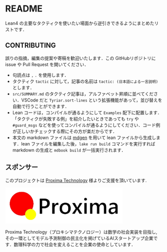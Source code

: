 # README

Lean4 の主要なタクティクを使いたい場面から逆引きできるようにまとめたリストです．

## CONTRIBUTING

誤りの指摘，編集の提案や寄稿を歓迎いたします．この GitHubリポジトリに issue や Pull Request を開いてください．

* 句読点は `,` `.` を使用します．
* タクティク `tactic` に対して，記事の名前は `tactic: (日本語による一言説明)` とします．
* `src/SUMMARY.md` のタクティク記事は，アルファベット昇順に並べてください．VSCode だと `Tyriar.sort-lines` という拡張機能があって，並び替えを自動で行うことができます．
* Lean コードは，コンパイルが通るようにして `Examples` 配下に配置します．「タクティクが失敗する例」を紹介したいときであっても `try` や `#guard_msgs` などを使ってコンパイルが通るようにしてください．コード例が正しいかチェックする際にその方が楽だからです．
* 本文の markdown ファイルは [mdgen](https://github.com/Seasawher/mdgen) を用いて lean ファイルから生成します．lean ファイルを編集した後，`lake run build` コマンドを実行すれば markdown の生成と `mdbook build` が一括実行されます．

## スポンサー

このプロジェクトは [Proxima Technology](https://proxima-ai-tech.com/) 様よりご支援を頂いています.

![logo of Proxima Technology](./src/image/proxima.png)

Proxima Technology（プロキシマテクノロジー）は数学の社会実装を目指し, その⼀環としてモデル予測制御の民主化を掲げているAIスタートアップ企業です．数理科学の力で社会を変えることを企業の使命としています．
